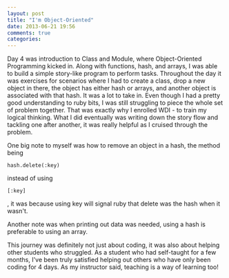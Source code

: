 ```yaml
---
layout: post
title: "I'm Object-Oriented"
date: 2013-06-21 19:56
comments: true
categories:
---
```


Day 4 was introduction to Class and Module, where Object-Oriented Programming kicked in. Along with functions, hash, and arrays, I was able to build a simple story-like program to perform tasks. Throughout the day it was exercises for scenarios where I had to create a class, drop a new object in there, the object has either hash or arrays, and another object is associated with that hash. It was a lot to take in. Even though I had a pretty good understanding to ruby bits, I was still struggling to piece the whole set of problem together. That was exactly why I enrolled WDI - to train my logical thinking. What I did eventually was writing down the story flow and tackling one after another, it was really helpful as I cruised through the problem.

One big note to myself was how to remove an object in a hash, the method being 

	hash.delete(:key)

instead of using 

	[:key]

, it was because using key will signal ruby that delete was the hash when it wasn't.

Another note was when printing out data was needed, using a hash is preferable to using an array.

This journey was definitely not just about coding, it was also about helping other students who struggled. As a student who had self-taught for a few months, I've been truly satisfied helping out others who have only been coding for 4 days. As my instructor said, teaching is a way of learning too!